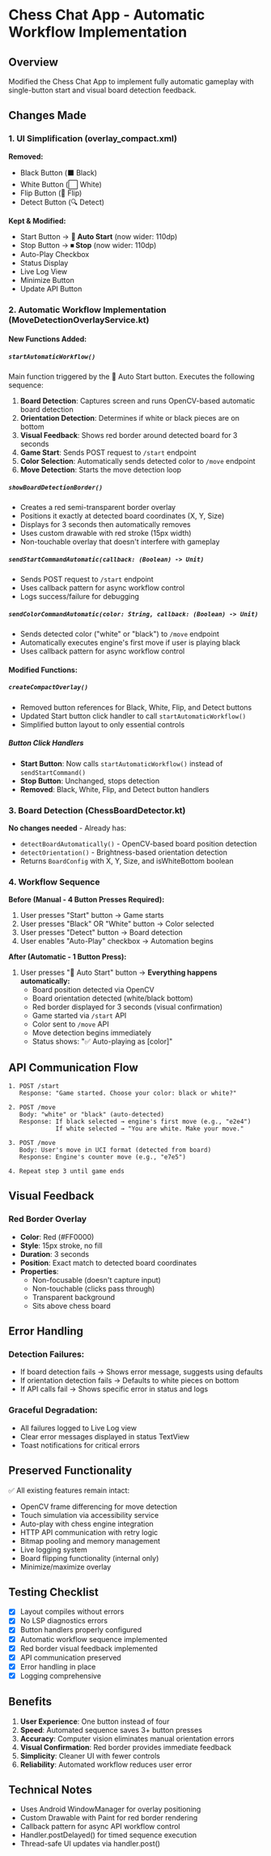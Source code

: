 # Chess Chat App - Automatic Workflow Implementation

## Overview
Modified the Chess Chat App to implement fully automatic gameplay with single-button start and visual board detection feedback.

## Changes Made

### 1. UI Simplification (overlay_compact.xml)
**Removed:**
- Black Button (⬛ Black)
- White Button (⬜ White) 
- Flip Button (🔄 Flip)
- Detect Button (🔍 Detect)

**Kept & Modified:**
- Start Button → **🤖 Auto Start** (now wider: 110dp)
- Stop Button → **⏹ Stop** (now wider: 110dp)
- Auto-Play Checkbox
- Status Display
- Live Log View
- Minimize Button
- Update API Button

### 2. Automatic Workflow Implementation (MoveDetectionOverlayService.kt)

#### New Functions Added:

##### `startAutomaticWorkflow()`
Main function triggered by the 🤖 Auto Start button. Executes the following sequence:
1. **Board Detection**: Captures screen and runs OpenCV-based automatic board detection
2. **Orientation Detection**: Determines if white or black pieces are on bottom
3. **Visual Feedback**: Shows red border around detected board for 3 seconds
4. **Game Start**: Sends POST request to `/start` endpoint
5. **Color Selection**: Automatically sends detected color to `/move` endpoint
6. **Move Detection**: Starts the move detection loop

##### `showBoardDetectionBorder()`
- Creates a red semi-transparent border overlay
- Positions it exactly at detected board coordinates (X, Y, Size)
- Displays for 3 seconds then automatically removes
- Uses custom drawable with red stroke (15px width)
- Non-touchable overlay that doesn't interfere with gameplay

##### `sendStartCommandAutomatic(callback: (Boolean) -> Unit)`
- Sends POST request to `/start` endpoint
- Uses callback pattern for async workflow control
- Logs success/failure for debugging

##### `sendColorCommandAutomatic(color: String, callback: (Boolean) -> Unit)`
- Sends detected color ("white" or "black") to `/move` endpoint
- Automatically executes engine's first move if user is playing black
- Uses callback pattern for async workflow control

#### Modified Functions:

##### `createCompactOverlay()`
- Removed button references for Black, White, Flip, and Detect buttons
- Updated Start button click handler to call `startAutomaticWorkflow()`
- Simplified button layout to only essential controls

##### Button Click Handlers
- **Start Button**: Now calls `startAutomaticWorkflow()` instead of `sendStartCommand()`
- **Stop Button**: Unchanged, stops detection
- **Removed**: Black, White, Flip, and Detect button handlers

### 3. Board Detection (ChessBoardDetector.kt)
**No changes needed** - Already has:
- `detectBoardAutomatically()` - OpenCV-based board position detection
- `detectOrientation()` - Brightness-based orientation detection
- Returns `BoardConfig` with X, Y, Size, and isWhiteBottom boolean

### 4. Workflow Sequence

**Before (Manual - 4 Button Presses Required):**
1. User presses "Start" button → Game starts
2. User presses "Black" OR "White" button → Color selected
3. User presses "Detect" button → Board detection
4. User enables "Auto-Play" checkbox → Automation begins

**After (Automatic - 1 Button Press):**
1. User presses "🤖 Auto Start" button → **Everything happens automatically:**
   - Board position detected via OpenCV
   - Board orientation detected (white/black bottom)
   - Red border displayed for 3 seconds (visual confirmation)
   - Game started via `/start` API
   - Color sent to `/move` API
   - Move detection begins immediately
   - Status shows: "✅ Auto-playing as [color]"

## API Communication Flow

```
1. POST /start
   Response: "Game started. Choose your color: black or white?"

2. POST /move
   Body: "white" or "black" (auto-detected)
   Response: If black selected → engine's first move (e.g., "e2e4")
             If white selected → "You are white. Make your move."

3. POST /move
   Body: User's move in UCI format (detected from board)
   Response: Engine's counter move (e.g., "e7e5")

4. Repeat step 3 until game ends
```

## Visual Feedback

### Red Border Overlay
- **Color**: Red (#FF0000)
- **Style**: 15px stroke, no fill
- **Duration**: 3 seconds
- **Position**: Exact match to detected board coordinates
- **Properties**: 
  - Non-focusable (doesn't capture input)
  - Non-touchable (clicks pass through)
  - Transparent background
  - Sits above chess board

## Error Handling

### Detection Failures:
- If board detection fails → Shows error message, suggests using defaults
- If orientation detection fails → Defaults to white pieces on bottom
- If API calls fail → Shows specific error in status and logs

### Graceful Degradation:
- All failures logged to Live Log view
- Clear error messages displayed in status TextView
- Toast notifications for critical errors

## Preserved Functionality

✅ All existing features remain intact:
- OpenCV frame differencing for move detection
- Touch simulation via accessibility service
- Auto-play with chess engine integration
- HTTP API communication with retry logic
- Bitmap pooling and memory management
- Live logging system
- Board flipping functionality (internal only)
- Minimize/maximize overlay

## Testing Checklist

- [x] Layout compiles without errors
- [x] No LSP diagnostics errors
- [x] Button handlers properly configured
- [x] Automatic workflow sequence implemented
- [x] Red border visual feedback implemented
- [x] API communication preserved
- [x] Error handling in place
- [x] Logging comprehensive

## Benefits

1. **User Experience**: One button instead of four
2. **Speed**: Automated sequence saves 3+ button presses
3. **Accuracy**: Computer vision eliminates manual orientation errors
4. **Visual Confirmation**: Red border provides immediate feedback
5. **Simplicity**: Cleaner UI with fewer controls
6. **Reliability**: Automated workflow reduces user error

## Technical Notes

- Uses Android WindowManager for overlay positioning
- Custom Drawable with Paint for red border rendering
- Callback pattern for async API workflow control
- Handler.postDelayed() for timed sequence execution
- Thread-safe UI updates via handler.post()
